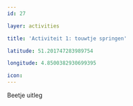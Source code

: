 ```yaml
---
id: 27

layer: activities

title: 'Activiteit 1: touwtje springen'

latitude: 51.201747283989754

longitude: 4.8500382930699395

icon:
---
```


Beetje uitleg
